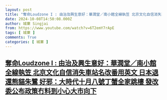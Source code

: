 ```yaml
---
layout: post
title: "奪命Loudzone I : 由治及興生意好：華潤堂／南小館全線執笠 北京文化自信消失車站名改番用英文 日本退還熊貓朱鷺 好邪：大時代十月八號丁蟹全家跳樓 發改委公布政策冇料到小心大市向下"
date: 2024-10-08T14:50:08.000Z
author: 城寨 Singjai
from: https://www.youtube.com/watch?v=6T2emY7rApE
tags: [ 城寨 ]
comments: True
categories: [ 城寨 ]
---
```

<!--1728399008000-->
[奪命Loudzone I : 由治及興生意好：華潤堂／南小館全線執笠 北京文化自信消失車站名改番用英文 日本退還熊貓朱鷺 好邪：大時代十月八號丁蟹全家跳樓 發改委公布政策冇料到小心大市向下](https://www.youtube.com/watch?v=6T2emY7rApE)
------

<div>

</div>
